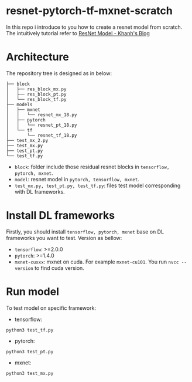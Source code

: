 # resnet-pytorch-tf-mxnet-scratch

In this repo i introduce to you how to create a resnet model from scratch. The intuitively tutorial refer to [ResNet Model - Khanh's Blog](https://phamdinhkhanh.github.io/2020/12/19/Resnet.html)

# Architecture

The repository tree is designed as in below:

```
├── block
│   ├── res_block_mx.py
│   ├── res_block_pt.py
│   └── res_block_tf.py
├── models
│   ├── mxnet
│   │   └── resnet_mx_18.py
│   ├── pytorch
│   │   └── resnet_pt_18.py
│   └── tf
│       └── resnet_tf_18.py
├── test_mx_2.py
├── test_mx.py
├── test_pt.py
└── test_tf.py
```

* `block`: folder include those residual resnet blocks in `tensorflow, pytorch, mxnet`.
* `model`: resnet model in `pytorch, tensorflow, mxnet`.
* `test_mx.py, test_pt.py, test_tf.py`: files test model corresponding with DL frameworks.

# Install DL frameworks

Firstly, you should install `tensorflow, pytorch, mxnet` base on DL frameworks you want to test. Version as bellow:

* `tensorflow`: >=2.0.0
* `pytorch`: >=1.4.0
* `mxnet-cuxxx`: mxnet on cuda. For example `mxnet-cu101`. You run `nvcc --version` to find cuda version.

# Run model

To test model on specific framework:

* tensorflow:

```
python3 test_tf.py
```

* pytorch:

```
python3 test_pt.py
```

* mxnet:

```
python3 test_mx.py
```
